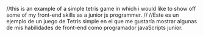 //this is an example of a simple tetris game in which i would like to show off some of my front-end skills as a junior js programmer.
//
//Este es un ejemplo de un juego de Tetris simple en el que me gustaría mostrar algunas de mis habilidades de front-end como programador javaScripts junior.
